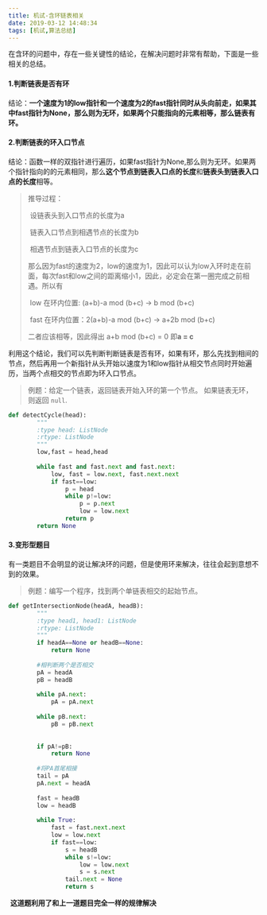 ```yaml
---
title: 机试-含环链表相关
date: 2019-03-12 14:48:34
tags: [机试,算法总结]
---
```


​	在含环的问题中，存在一些关键性的结论，在解决问题时非常有帮助，下面是一些相关的总结。



#### 1.判断链表是否有环

​	结论：**一个速度为1的low指针和一个速度为2的fast指针同时从头向前走，如果其中fast指针为None，那么则为无环，如果两个只能指向的元素相等，那么链表有环。**



#### 2.判断链表的环入口节点

​	结论：函数一样的双指针进行遍历，如果fast指针为None,那么则为无环。如果两个指针指向的的元素相同，那么**这个节点到链表入口点的长度**和**链表头到链表入口点的长度**相等。

> 推导过程：
>
> ​	设链表头到入口节点的长度为a
>
> ​	   	链表入口节点到相遇节点的长度为b
>
> ​		相遇节点到链表入口节点的长度为c
>
> ​	那么因为fast的速度为2，low的速度为1，因此可以认为low入环时走在前面，每次fast和low之间的距离缩小1，因此，必定会在第一圈完成之前相遇。所以有
>
> ​	low 在环内位置: (a+b)-a mod (b+c)  -> b mod (b+c)
>
> ​	fast 在环内位置：2(a+b)-a mod (b+c) -> a+2b mod (b+c)
>
> 二者应该相等，因此得出 a+b mod (b+c) = 0 即**a = c**



​	利用这个结论，我们可以先判断判断链表是否有环，如果有环，那么先找到相间的节点，然后再用一个新指针从头开始以速度为1和low指针从相交节点同时开始遍历，当两个点相交的节点即为环入口节点。

>例题：给定一个链表，返回链表开始入环的第一个节点。 如果链表无环，则返回 `null`.

~~~python
def detectCycle(head):
        """
        :type head: ListNode
        :rtype: ListNode
        """
        low,fast = head,head
       
        while fast and fast.next and fast.next:  
            low, fast = low.next, fast.next.next
            if fast==low:
                p = head
                while p!=low:
                    p = p.next
                    low = low.next
                return p
        return None
~~~



#### 3.变形型题目

​	有一类题目不会明显的说让解决环的问题，但是使用环来解决，往往会起到意想不到的效果。

> 例题：编写一个程序，找到两个单链表相交的起始节点。

~~~python
def getIntersectionNode(headA, headB):
        """
        :type head1, head1: ListNode
        :rtype: ListNode
        """
        if headA==None or headB==None:
            return None
        
        #相判断两个是否相交
        pA = headA
        pB = headB
        
        while pA.next:
            pA = pA.next
        
        while pB.next:
            pB = pB.next
        
        
        if pA!=pB:
            return None
        
        #将PA首尾相接
        tail = pA
        pA.next = headA
        
        fast = headB
        low = headB
        
        while True:
            fast = fast.next.next
            low = low.next
            if fast==low:
                s = headB
                while s!=low:
                    low = low.next
                    s = s.next
                tail.next = None
                return s
~~~

​	**这道题利用了和上一道题目完全一样的规律解决**